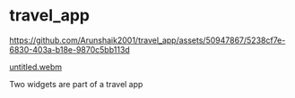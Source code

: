 # travel_app


https://github.com/Arunshaik2001/travel_app/assets/50947867/5238cf7e-6830-403a-b18e-9870c5bb113d



[untitled.webm](https://github.com/Arunshaik2001/travel_app/assets/50947867/ee2609bb-b0fa-40bd-a814-e55d7a3531c9)


Two widgets are part of a travel app
